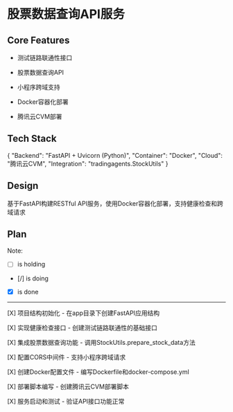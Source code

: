 # 股票数据查询API服务

## Core Features

- 测试链路联通性接口

- 股票数据查询API

- 小程序跨域支持

- Docker容器化部署

- 腾讯云CVM部署

## Tech Stack

{
  "Backend": "FastAPI + Uvicorn (Python)",
  "Container": "Docker",
  "Cloud": "腾讯云CVM",
  "Integration": "tradingagents.StockUtils"
}

## Design

基于FastAPI构建RESTful API服务，使用Docker容器化部署，支持健康检查和跨域请求

## Plan

Note: 

- [ ] is holding
- [/] is doing
- [X] is done

---

[X] 项目结构初始化 - 在app目录下创建FastAPI应用结构

[X] 实现健康检查接口 - 创建测试链路联通性的基础接口

[X] 集成股票数据查询功能 - 调用StockUtils.prepare_stock_data方法

[X] 配置CORS中间件 - 支持小程序跨域请求

[X] 创建Docker配置文件 - 编写Dockerfile和docker-compose.yml

[X] 部署脚本编写 - 创建腾讯云CVM部署脚本

[X] 服务启动和测试 - 验证API接口功能正常
